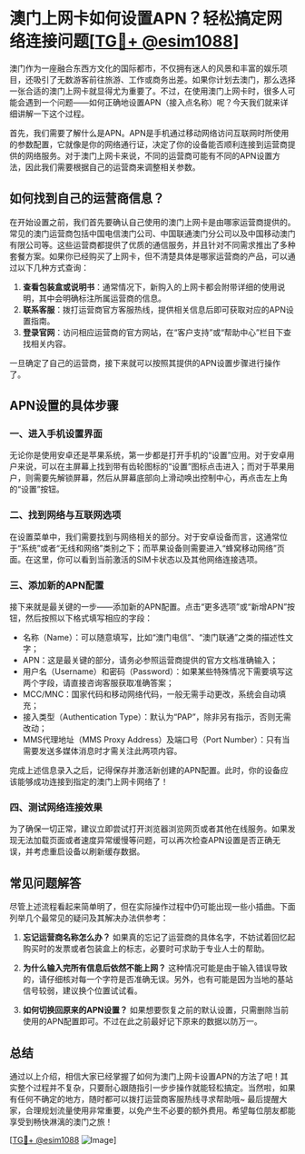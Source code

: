 # 澳门上网卡如何设置APN？轻松搞定网络连接问题[[TG💪+ @esim1088](https://t.me/s/esim1088)]

澳门作为一座融合东西方文化的国际都市，不仅拥有迷人的风景和丰富的娱乐项目，还吸引了无数游客前往旅游、工作或商务出差。如果你计划去澳门，那么选择一张合适的澳门上网卡就显得尤为重要了。不过，在使用澳门上网卡时，很多人可能会遇到一个问题——如何正确地设置APN（接入点名称）呢？今天我们就来详细讲解一下这个过程。

首先，我们需要了解什么是APN。APN是手机通过移动网络访问互联网时所使用的参数配置，它就像是你的网络通行证，决定了你的设备能否顺利连接到运营商提供的网络服务。对于澳门上网卡来说，不同的运营商可能有不同的APN设置方法，因此我们需要根据自己的运营商来调整相关参数。

## 如何找到自己的运营商信息？

在开始设置之前，我们首先要确认自己使用的澳门上网卡是由哪家运营商提供的。常见的澳门运营商包括中国电信澳门公司、中国联通澳门分公司以及中国移动澳门有限公司等。这些运营商都提供了优质的通信服务，并且针对不同需求推出了多种套餐方案。如果你已经购买了上网卡，但不清楚具体是哪家运营商的产品，可以通过以下几种方式查询：

1. **查看包装盒或说明书**：通常情况下，新购入的上网卡都会附带详细的使用说明，其中会明确标注所属运营商的信息。
2. **联系客服**：拨打运营商官方客服热线，提供相关信息后即可获取对应的APN设置指南。
3. **登录官网**：访问相应运营商的官方网站，在“客户支持”或“帮助中心”栏目下查找相关内容。

一旦确定了自己的运营商，接下来就可以按照其提供的APN设置步骤进行操作了。

## APN设置的具体步骤

### 一、进入手机设置界面

无论你是使用安卓还是苹果系统，第一步都是打开手机的“设置”应用。对于安卓用户来说，可以在主屏幕上找到带有齿轮图标的“设置”图标点击进入；而对于苹果用户，则需要先解锁屏幕，然后从屏幕底部向上滑动唤出控制中心，再点击左上角的“设置”按钮。

### 二、找到网络与互联网选项

在设置菜单中，我们需要找到与网络相关的部分。对于安卓设备而言，这通常位于“系统”或者“无线和网络”类别之下；而苹果设备则需要进入“蜂窝移动网络”页面。在这里，你可以看到当前激活的SIM卡状态以及其他网络连接选项。

### 三、添加新的APN配置

接下来就是最关键的一步——添加新的APN配置。点击“更多选项”或“新增APN”按钮，然后按照以下格式填写相应的字段：

- 名称（Name）：可以随意填写，比如“澳门电信”、“澳门联通”之类的描述性文字；
- APN：这是最关键的部分，请务必参照运营商提供的官方文档准确输入；
- 用户名（Username）和密码（Password）：如果某些特殊情况下需要填写这两个字段，请直接咨询客服获取准确答案；
- MCC/MNC：国家代码和移动网络代码，一般无需手动更改，系统会自动填充；
- 接入类型（Authentication Type）：默认为“PAP”，除非另有指示，否则无需改动；
- MMS代理地址（MMS Proxy Address）及端口号（Port Number）：只有当需要发送多媒体消息时才需关注此两项内容。

完成上述信息录入之后，记得保存并激活新创建的APN配置。此时，你的设备应该能够成功连接到指定的澳门上网卡网络了！

### 四、测试网络连接效果

为了确保一切正常，建议立即尝试打开浏览器浏览网页或者其他在线服务。如果发现无法加载页面或者速度异常缓慢等问题，可以再次检查APN设置是否正确无误，并考虑重启设备以刷新缓存数据。

## 常见问题解答

尽管上述流程看起来简单明了，但在实际操作过程中仍可能出现一些小插曲。下面列举几个最常见的疑问及其解决办法供参考：

1. **忘记运营商名称怎么办？**
   如果真的忘记了运营商的具体名字，不妨试着回忆起购买时的发票或者包装盒上的标志，必要时可求助于专业人士的帮助。

2. **为什么输入完所有信息后依然不能上网？**
   这种情况可能是由于输入错误导致的，请仔细核对每一个字符是否准确无误。另外，也有可能是因为当地的基站信号较弱，建议换个位置试试看。

3. **如何切换回原来的APN设置？**
   如果想要恢复之前的默认设置，只需删除当前使用的APN配置即可。不过在此之前最好记下原来的数据以防万一。

## 总结

通过以上介绍，相信大家已经掌握了如何为澳门上网卡设置APN的方法了吧！其实整个过程并不复杂，只要耐心跟随指引一步步操作就能轻松搞定。当然啦，如果有任何不确定的地方，随时都可以拨打运营商客服热线寻求帮助哦~ 最后提醒大家，合理规划流量使用非常重要，以免产生不必要的额外费用。希望每位朋友都能享受到畅快淋漓的澳门之旅！

[[TG💪+ @esim1088](https://t.me/s/esim1088) ![Image](https://i.postimg.cc/4NQfJmqS/Snipaste-2025-05-13-00-14-12.png)]